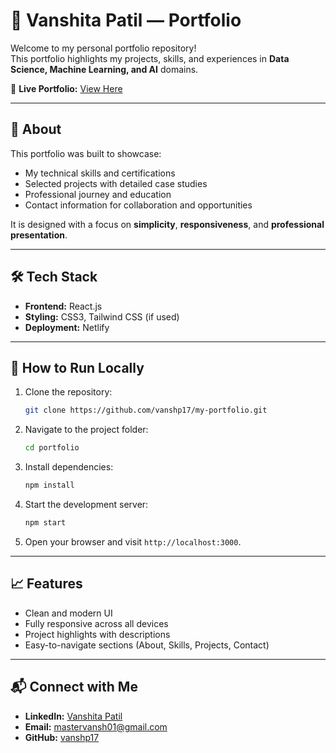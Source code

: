 # 🌟 Vanshita Patil — Portfolio

Welcome to my personal portfolio repository!  
This portfolio highlights my projects, skills, and experiences in **Data Science, Machine Learning, and AI** domains.

🔗 **Live Portfolio:** [View Here](https://vanshitapatil-portfolio.netlify.app/)

---

## 📌 About

This portfolio was built to showcase:  
- My technical skills and certifications  
- Selected projects with detailed case studies  
- Professional journey and education  
- Contact information for collaboration and opportunities  

It is designed with a focus on **simplicity**, **responsiveness**, and **professional presentation**.

---

## 🛠️ Tech Stack

- **Frontend:** React.js
- **Styling:** CSS3, Tailwind CSS (if used)
- **Deployment:** Netlify

---

## 🚀 How to Run Locally

1. Clone the repository:

   ```bash
   git clone https://github.com/vanshp17/my-portfolio.git
   ```

2. Navigate to the project folder:

   ```bash
   cd portfolio
   ```

3. Install dependencies:

   ```bash
   npm install
   ```

4. Start the development server:

   ```bash
   npm start
   ```

5. Open your browser and visit `http://localhost:3000`.

---

## 📈 Features

- Clean and modern UI
- Fully responsive across all devices
- Project highlights with descriptions
- Easy-to-navigate sections (About, Skills, Projects, Contact)

---

## 📬 Connect with Me

- **LinkedIn:** [Vanshita Patil](https://linkedin.com/in/vanshitapatil)
- **Email:** mastervansh01@gmail.com
- **GitHub:** [vanshp17](https://github.com/vanshp17)

